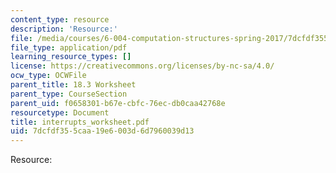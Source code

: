 ```yaml
---
content_type: resource
description: 'Resource:'
file: /media/courses/6-004-computation-structures-spring-2017/7dcfdf355caa19e6003d6d7960039d13_interrupts_worksheet.pdf
file_type: application/pdf
learning_resource_types: []
license: https://creativecommons.org/licenses/by-nc-sa/4.0/
ocw_type: OCWFile
parent_title: 18.3 Worksheet
parent_type: CourseSection
parent_uid: f0658301-b67e-cbfc-76ec-db0caa42768e
resourcetype: Document
title: interrupts_worksheet.pdf
uid: 7dcfdf35-5caa-19e6-003d-6d7960039d13
---
```

Resource: